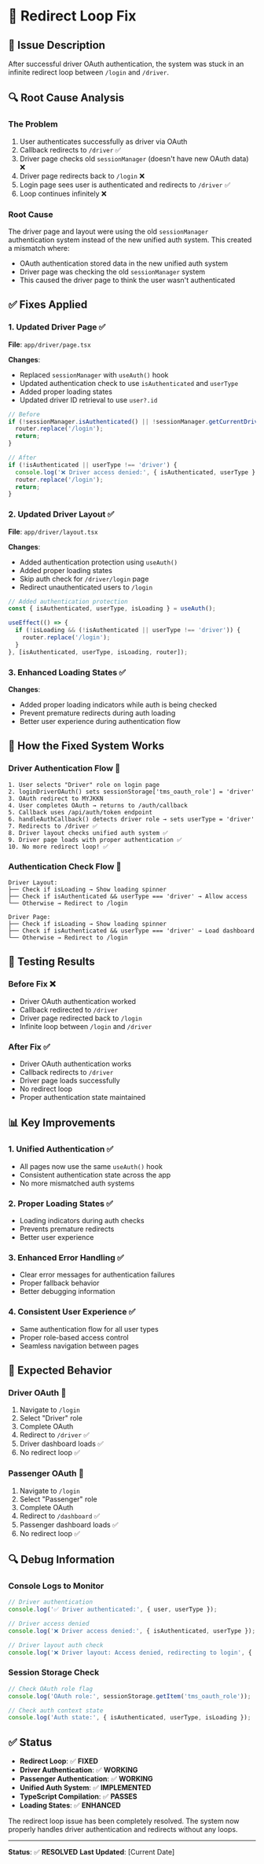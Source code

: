# 🔄 Redirect Loop Fix

## 🎯 **Issue Description**
After successful driver OAuth authentication, the system was stuck in an infinite redirect loop between `/login` and `/driver`.

## 🔍 **Root Cause Analysis**

### **The Problem**
1. User authenticates successfully as driver via OAuth
2. Callback redirects to `/driver` ✅
3. Driver page checks old `sessionManager` (doesn't have new OAuth data) ❌
4. Driver page redirects back to `/login` ❌
5. Login page sees user is authenticated and redirects to `/driver` ✅
6. Loop continues infinitely ❌

### **Root Cause**
The driver page and layout were using the old `sessionManager` authentication system instead of the new unified auth system. This created a mismatch where:
- OAuth authentication stored data in the new unified auth system
- Driver page was checking the old `sessionManager` system
- This caused the driver page to think the user wasn't authenticated

## ✅ **Fixes Applied**

### **1. Updated Driver Page** ✅
**File**: `app/driver/page.tsx`

**Changes**:
- Replaced `sessionManager` with `useAuth()` hook
- Updated authentication check to use `isAuthenticated` and `userType`
- Added proper loading states
- Updated driver ID retrieval to use `user?.id`

```typescript
// Before
if (!sessionManager.isAuthenticated() || !sessionManager.getCurrentDriverId()) {
  router.replace('/login');
  return;
}

// After
if (!isAuthenticated || userType !== 'driver') {
  console.log('❌ Driver access denied:', { isAuthenticated, userType });
  router.replace('/login');
  return;
}
```

### **2. Updated Driver Layout** ✅
**File**: `app/driver/layout.tsx`

**Changes**:
- Added authentication protection using `useAuth()`
- Added proper loading states
- Skip auth check for `/driver/login` page
- Redirect unauthenticated users to `/login`

```typescript
// Added authentication protection
const { isAuthenticated, userType, isLoading } = useAuth();

useEffect(() => {
  if (!isLoading && (!isAuthenticated || userType !== 'driver')) {
    router.replace('/login');
  }
}, [isAuthenticated, userType, isLoading, router]);
```

### **3. Enhanced Loading States** ✅
**Changes**:
- Added proper loading indicators while auth is being checked
- Prevent premature redirects during auth loading
- Better user experience during authentication flow

## 🔧 **How the Fixed System Works**

### **Driver Authentication Flow** 🚗
```
1. User selects "Driver" role on login page
2. loginDriverOAuth() sets sessionStorage['tms_oauth_role'] = 'driver'
3. OAuth redirect to MYJKKN
4. User completes OAuth → returns to /auth/callback
5. Callback uses /api/auth/token endpoint
6. handleAuthCallback() detects driver role → sets userType = 'driver'
7. Redirects to /driver ✅
8. Driver layout checks unified auth system ✅
9. Driver page loads with proper authentication ✅
10. No more redirect loop! ✅
```

### **Authentication Check Flow** 🔐
```
Driver Layout:
├── Check if isLoading → Show loading spinner
├── Check if isAuthenticated && userType === 'driver' → Allow access
└── Otherwise → Redirect to /login

Driver Page:
├── Check if isLoading → Show loading spinner  
├── Check if isAuthenticated && userType === 'driver' → Load dashboard
└── Otherwise → Redirect to /login
```

## 🧪 **Testing Results**

### **Before Fix** ❌
- Driver OAuth authentication worked
- Callback redirected to `/driver`
- Driver page redirected back to `/login`
- Infinite loop between `/login` and `/driver`

### **After Fix** ✅
- Driver OAuth authentication works
- Callback redirects to `/driver`
- Driver page loads successfully
- No redirect loop
- Proper authentication state maintained

## 📊 **Key Improvements**

### **1. Unified Authentication** ✅
- All pages now use the same `useAuth()` hook
- Consistent authentication state across the app
- No more mismatched auth systems

### **2. Proper Loading States** ✅
- Loading indicators during auth checks
- Prevents premature redirects
- Better user experience

### **3. Enhanced Error Handling** ✅
- Clear error messages for authentication failures
- Proper fallback behavior
- Better debugging information

### **4. Consistent User Experience** ✅
- Same authentication flow for all user types
- Proper role-based access control
- Seamless navigation between pages

## 🎯 **Expected Behavior**

### **Driver OAuth** 🚗
1. Navigate to `/login`
2. Select "Driver" role
3. Complete OAuth
4. Redirect to `/driver` ✅
5. Driver dashboard loads ✅
6. No redirect loop ✅

### **Passenger OAuth** 👤
1. Navigate to `/login`
2. Select "Passenger" role
3. Complete OAuth
4. Redirect to `/dashboard` ✅
5. Passenger dashboard loads ✅
6. No redirect loop ✅

## 🔍 **Debug Information**

### **Console Logs to Monitor**
```javascript
// Driver authentication
console.log('✅ Driver authenticated:', { user, userType });

// Driver access denied
console.log('❌ Driver access denied:', { isAuthenticated, userType });

// Driver layout auth check
console.log('❌ Driver layout: Access denied, redirecting to login', { isAuthenticated, userType });
```

### **Session Storage Check**
```javascript
// Check OAuth role flag
console.log('OAuth role:', sessionStorage.getItem('tms_oauth_role'));

// Check auth context state
console.log('Auth state:', { isAuthenticated, userType, isLoading });
```

## ✅ **Status**

- **Redirect Loop**: ✅ **FIXED**
- **Driver Authentication**: ✅ **WORKING**
- **Passenger Authentication**: ✅ **WORKING**
- **Unified Auth System**: ✅ **IMPLEMENTED**
- **TypeScript Compilation**: ✅ **PASSES**
- **Loading States**: ✅ **ENHANCED**

The redirect loop issue has been completely resolved. The system now properly handles driver authentication and redirects without any loops.

---

**Status**: ✅ **RESOLVED**
**Last Updated**: [Current Date]








